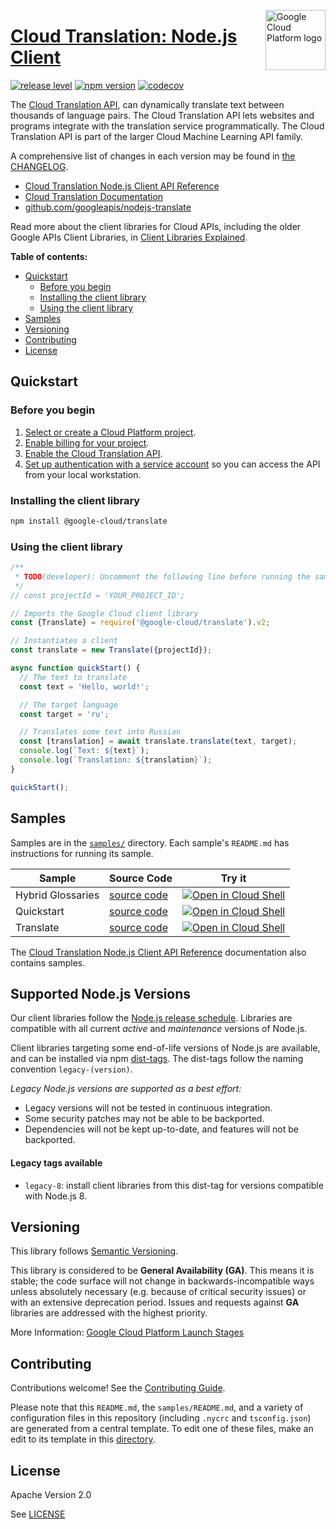 [//]: # "This README.md file is auto-generated, all changes to this file will be lost."
[//]: # "To regenerate it, use `python -m synthtool`."
<img src="https://avatars2.githubusercontent.com/u/2810941?v=3&s=96" alt="Google Cloud Platform logo" title="Google Cloud Platform" align="right" height="96" width="96"/>

# [Cloud Translation: Node.js Client](https://github.com/googleapis/nodejs-translate)

[![release level](https://img.shields.io/badge/release%20level-general%20availability%20%28GA%29-brightgreen.svg?style=flat)](https://cloud.google.com/terms/launch-stages)
[![npm version](https://img.shields.io/npm/v/@google-cloud/translate.svg)](https://www.npmjs.org/package/@google-cloud/translate)
[![codecov](https://img.shields.io/codecov/c/github/googleapis/nodejs-translate/master.svg?style=flat)](https://codecov.io/gh/googleapis/nodejs-translate)




The [Cloud Translation API](https://cloud.google.com/translate/docs/),
can dynamically translate text between thousands
of language pairs. The Cloud Translation API lets websites and programs
integrate with the translation service programmatically. The Cloud Translation
API is part of the larger Cloud Machine Learning API family.


A comprehensive list of changes in each version may be found in
[the CHANGELOG](https://github.com/googleapis/nodejs-translate/blob/master/CHANGELOG.md).

* [Cloud Translation Node.js Client API Reference][client-docs]
* [Cloud Translation Documentation][product-docs]
* [github.com/googleapis/nodejs-translate](https://github.com/googleapis/nodejs-translate)

Read more about the client libraries for Cloud APIs, including the older
Google APIs Client Libraries, in [Client Libraries Explained][explained].

[explained]: https://cloud.google.com/apis/docs/client-libraries-explained

**Table of contents:**


* [Quickstart](#quickstart)
  * [Before you begin](#before-you-begin)
  * [Installing the client library](#installing-the-client-library)
  * [Using the client library](#using-the-client-library)
* [Samples](#samples)
* [Versioning](#versioning)
* [Contributing](#contributing)
* [License](#license)

## Quickstart

### Before you begin

1.  [Select or create a Cloud Platform project][projects].
1.  [Enable billing for your project][billing].
1.  [Enable the Cloud Translation API][enable_api].
1.  [Set up authentication with a service account][auth] so you can access the
    API from your local workstation.

### Installing the client library

```bash
npm install @google-cloud/translate
```


### Using the client library

```javascript
/**
 * TODO(developer): Uncomment the following line before running the sample.
 */
// const projectId = 'YOUR_PROJECT_ID';

// Imports the Google Cloud client library
const {Translate} = require('@google-cloud/translate').v2;

// Instantiates a client
const translate = new Translate({projectId});

async function quickStart() {
  // The text to translate
  const text = 'Hello, world!';

  // The target language
  const target = 'ru';

  // Translates some text into Russian
  const [translation] = await translate.translate(text, target);
  console.log(`Text: ${text}`);
  console.log(`Translation: ${translation}`);
}

quickStart();

```



## Samples

Samples are in the [`samples/`](https://github.com/googleapis/nodejs-translate/tree/master/samples) directory. Each sample's `README.md` has instructions for running its sample.

| Sample                      | Source Code                       | Try it |
| --------------------------- | --------------------------------- | ------ |
| Hybrid Glossaries | [source code](https://github.com/googleapis/nodejs-translate/blob/master/samples/hybridGlossaries.js) | [![Open in Cloud Shell][shell_img]](https://console.cloud.google.com/cloudshell/open?git_repo=https://github.com/googleapis/nodejs-translate&page=editor&open_in_editor=samples/hybridGlossaries.js,samples/README.md) |
| Quickstart | [source code](https://github.com/googleapis/nodejs-translate/blob/master/samples/quickstart.js) | [![Open in Cloud Shell][shell_img]](https://console.cloud.google.com/cloudshell/open?git_repo=https://github.com/googleapis/nodejs-translate&page=editor&open_in_editor=samples/quickstart.js,samples/README.md) |
| Translate | [source code](https://github.com/googleapis/nodejs-translate/blob/master/samples/translate.js) | [![Open in Cloud Shell][shell_img]](https://console.cloud.google.com/cloudshell/open?git_repo=https://github.com/googleapis/nodejs-translate&page=editor&open_in_editor=samples/translate.js,samples/README.md) |



The [Cloud Translation Node.js Client API Reference][client-docs] documentation
also contains samples.

## Supported Node.js Versions

Our client libraries follow the [Node.js release schedule](https://nodejs.org/en/about/releases/).
Libraries are compatible with all current _active_ and _maintenance_ versions of
Node.js.

Client libraries targeting some end-of-life versions of Node.js are available, and
can be installed via npm [dist-tags](https://docs.npmjs.com/cli/dist-tag).
The dist-tags follow the naming convention `legacy-(version)`.

_Legacy Node.js versions are supported as a best effort:_

* Legacy versions will not be tested in continuous integration.
* Some security patches may not be able to be backported.
* Dependencies will not be kept up-to-date, and features will not be backported.

#### Legacy tags available

* `legacy-8`: install client libraries from this dist-tag for versions
  compatible with Node.js 8.

## Versioning

This library follows [Semantic Versioning](http://semver.org/).


This library is considered to be **General Availability (GA)**. This means it
is stable; the code surface will not change in backwards-incompatible ways
unless absolutely necessary (e.g. because of critical security issues) or with
an extensive deprecation period. Issues and requests against **GA** libraries
are addressed with the highest priority.





More Information: [Google Cloud Platform Launch Stages][launch_stages]

[launch_stages]: https://cloud.google.com/terms/launch-stages

## Contributing

Contributions welcome! See the [Contributing Guide](https://github.com/googleapis/nodejs-translate/blob/master/CONTRIBUTING.md).

Please note that this `README.md`, the `samples/README.md`,
and a variety of configuration files in this repository (including `.nycrc` and `tsconfig.json`)
are generated from a central template. To edit one of these files, make an edit
to its template in this
[directory](https://github.com/googleapis/synthtool/tree/master/synthtool/gcp/templates/node_library).

## License

Apache Version 2.0

See [LICENSE](https://github.com/googleapis/nodejs-translate/blob/master/LICENSE)

[client-docs]: https://cloud.google.com/nodejs/docs/reference/translate/latest
[product-docs]: https://cloud.google.com/translate/docs/
[shell_img]: https://gstatic.com/cloudssh/images/open-btn.png
[projects]: https://console.cloud.google.com/project
[billing]: https://support.google.com/cloud/answer/6293499#enable-billing
[enable_api]: https://console.cloud.google.com/flows/enableapi?apiid=translate.googleapis.com
[auth]: https://cloud.google.com/docs/authentication/getting-started
